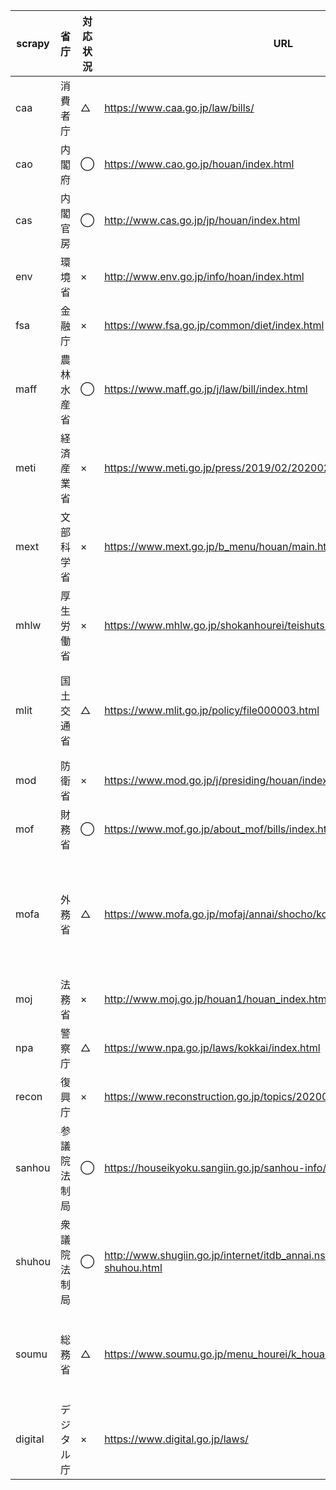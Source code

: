 | scrapy  | 省庁     | 対応状況 | URL                                                                                     | コメント                                         |
|---------|--------|------|-----------------------------------------------------------------------------------------|----------------------------------------------|
| caa     | 消費者庁   | △    | https://www.caa.go.jp/law/bills/                                                        | 最新の国会の表のみ処理                                  |
| cao     | 内閣府    | ◯    | https://www.cao.go.jp/houan/index.html                                                  ||
| cas     | 内閣官房   | ◯    | http://www.cas.go.jp/jp/houan/index.html                                                ||
| env     | 環境省    | ×    | http://www.env.go.jp/info/hoan/index.html                                               | 表形式ではない                                      |
| fsa     | 金融庁    | ×    | https://www.fsa.go.jp/common/diet/index.html                                            | 表形式ではない                                      |
| maff    | 農林水産省  | ◯    | https://www.maff.go.jp/j/law/bill/index.html                                            ||
| meti    | 経済産業省  | ×    | https://www.meti.go.jp/press/2019/02/20200218002/20200218002.html                       | まとまったページが無い                                  |
| mext    | 文部科学省  | ×    | https://www.mext.go.jp/b_menu/houan/main.htm                                            | 表形式ではない                                      |
| mhlw    | 厚生労働省  | ×    | https://www.mhlw.go.jp/shokanhourei/teishutsuhouan/                                     | 表形式ではない                                      |
| mlit    | 国土交通省  | △    | https://www.mlit.go.jp/policy/file000003.html                                           | 最新の国会の表のみ処理。diet_numberを更新する必要あり。            |
| mod     | 防衛省    | ×    | https://www.mod.go.jp/j/presiding/houan/index.html                                      ||
| mof     | 財務省    | ◯    | https://www.mof.go.jp/about_mof/bills/index.htm                                         ||
| mofa    | 外務省    | △    | https://www.mofa.go.jp/mofaj/annai/shocho/kokkai/houan/index.html                       | 回次ごとのページのURLが分からない。urlとdiet_numberを更新する必要あり。 |
| moj     | 法務省    | ×    | http://www.moj.go.jp/houan1/houan_index.html                                            | 表形式ではない                                      |
| npa     | 警察庁    | △    | https://www.npa.go.jp/laws/kokkai/index.html                                            | 第177回国会の表のみ処理                                |
| recon   | 復興庁    | ×    | https://www.reconstruction.go.jp/topics/20200303085910.html                             | まとまったページが無い                                  |
| sanhou  | 参議院法制局 | ◯    | https://houseikyoku.sangiin.go.jp/sanhou-info/index.htm                                 |
| shuhou  | 衆議院法制局 | ◯    | http://www.shugiin.go.jp/internet/itdb_annai.nsf/html/statics/housei/html/h-shuhou.html |
| soumu   | 総務省    | △    | https://www.soumu.go.jp/menu_hourei/k_houan.html                                        | 最新の国会の表のみ処理。diet_numberを更新する必要あり。            |
| digital | デジタル庁  | ×    | https://www.digital.go.jp/laws/                                                         | 表形式ではない                                      |
